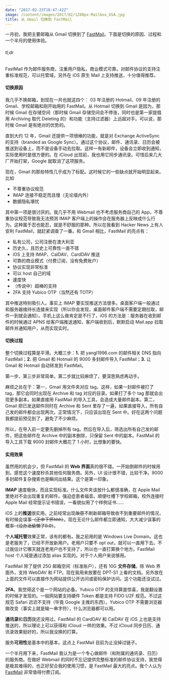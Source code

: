 ```yaml
---
date: "2017-02-23T18:47:42Z"
image: /content/images/2017/02/1280px-Mailbox_USA.jpg
title: 从 Gmail 切换到 FastMail
---
```


一月初，我把主要邮箱从 Gmail 切换到了 [FastMail](https://www.fastmail.com/?STKI=16779081)。下面是切换的原因、过程和一个半月的使用体验。

###### tl;dr

FastMail 作为邮件服务商，注重用户隐私，商业模式可靠。对邮件协议的支持注重标准规范，可以托管域，另外在 iOS 原生 Mail 上支持推送，十分值得推荐。

#### 切换原因

我几乎不换邮箱，到现在一共也就这四个： 03 年注册的 Hotmail、09 年注册的 Gmail、学校邮箱和刚开始用的 FastMail。从 Hotmail 切换到 Gmail 是因为，那时候 Gmail 在存储空间（那时候 Gmail 存储空间会不停涨，同时也是第一家提倡用 Archiving 取代 Deleting 的）和功能（支持过滤器）上远超对手。可以说，那时候 Gmail 是有绝对的优势的。

直到大约 12 年，Gmail 还提供一项很棒的功能，就是对 Exchange ActiveSync 的支持（branded as Google Sync）。通过这个协议，邮件、通讯录、日历会被推送到设备上，而不是设备手动去拉取。这样一有新邮件，设备会立即收到通知，实际使用时是很方便的。在 iCloud 出现前，我也用它同步通讯录。可惜后来几大厂开始打架，Google 就取消了这项服务。

现在，Gmail 的那些特性几乎成为了标配。这时候它的一些缺点就开始明显起来。比如

* 不尊重协议规范
* IMAP 连接不稳定而且慢（无论墙内外）
* 数据隐私堪忧

其中第一项是很讨厌的。我几乎不用 Webmail 也不考虑服务商自己的 App，不尊重协议规范导致我无法预测 IMAP 客户端上的操作会在服务器上反映成什么行为。这种属于忍也能忍，就是不舒服的那种。所以在我看到 Hacker News 上有人安利 FastMail，就赶紧调查了一番。和 Gmail 相比，FastMail 的亮点有：

* 私有公司，公司注册在澳大利亚
* 历史久，且历史上可靠性一直不错
* iOS 上支持 IMAP、CalDAV、CardDAV 推送
* 可靠的商业模式（付费订阅，没有免费账户）
* 协议实现非常标准
* 可以 host 自己的域
* 速度快
* （传说中）超棒的支持
* 2FA 支持 Yubico OTP（当然还有 TOTP）

其中推送特别吸引人。事实上 IMAP 要实现推送方法很多。桌面客户端一般通过和服务器维持长连接来实现（所以你会发现，桌面邮件客户端不需要定期拉取，邮件一到就会通知）。手机上这么做肯定是不行了，iOS 的方法是：服务器在收到邮件的时候通过 APNS 给客户端推送通知，客户端收到后，默默启动 Mail.app 拉取邮件并通知用户，从而实现实时。

#### 切换过程

整个切换过程算是平滑。大概三步：**1.** 把 yangl1996.com 的邮件相关 DNS 指向 FastMail；**2.** 把 Gmail 和 Hotmail 的 9000 多封邮件导入 FastMail；**3.** 让 Gmail 和 Hotmail 自动转发到 FastMail。

第一步、第三步非常简单。第二步就比较麻烦了，要深思熟虑再动手。

麻烦之处在于：第一，Gmail 用文件夹对应 tag。这样，如果一封邮件被打了 tag，那它会同时出现在 Archive 和 tag 对应的目录。如果打了多个 tag 那就会出现更多副本。如果直接用 FastMail 的导入工具，会造成大量邮件副本。第二，Gmail 把已发送邮件同时在 Archive 和 Sent 里存了一遍，如果直接导入，所有自己发的邮件都会出现两次。正常情况下，只应该出现在 Sent 中。好在这两个问题我都提前预见到了，避免了不少麻烦。

所以，在导入前一定要先删掉所有 tag。然后在导入后，筛选出所有自己发的邮件，把这些邮件在 Archive 中的副本删除，只保留 Sent 中的副本。FastMail 的导入工具下载 9000 封邮件大概花了 1 小时，比想象的要快。

#### 实用效果

虽然用的机会少，但 FastMail 的 **Web 界面**真的很不错。一开始倒邮件的时候用到，感觉这个速度秒杀其他任何服务商。另外，UI 设计很不错，比较干净。9000 多封邮件复杂搜索也是瞬间出结果。这个是第一印象。

**IMAP** 速度极快，而且实现标准。什么文件夹该放什么都很准确，在 Apple Mail 里绝对不会出现重复的邮件。强迫症患者福音。顺便吐槽下学校邮箱，校外连接时 Apple Mail 经常提示证书错误，一看貌似用了个样例证书……

iOS 上的**推送**很实用。之前经常出现~~故意~~不刷新邮箱导致收不到重要邮件的情况，有时候会误事~~（正中下怀hhh）~~。现在无论什么邮件都立即通知，大大减少误事的概率~~（没办法偷懒了0.0）~~。

**个人域托管**效果正常，该有的都有。我之前用的是 Windows Live Domain。这也是老服务了，已经不开放新用户。老用户只要不 opt out，就可以一直用下去。不过我估计它哪天就连老用户也不支持了，所以也一直打算换个地方。FastMail host 个人域是通过添加 alias 实现的。对于个人用户来说够用。

FastMail 除了提供 25G 邮箱空间（标准账户），还有 10G **文件存储**。除 Web 界面外，支持 WebDAV 和 FTP。现在我用来放要在 DPT-S1 上看的文档。另外放在上面的文件可以直接作为网站提供公开访问或密码保护访问。这个功能还没试过。

**2FA**。我觉得这个是一个网站的必备。Yubico OTP 的支持算是惊喜，我是翻设置的时候才发现的。一般网站要支持硬件 Token 都是支持 FIDO U2F 规范。不过这规范 Safari 迟迟不支持（毕竟 Google 主推的东西）。Yubico OTP 不需要浏览器做改变（事实上就是输一串字符），什么浏览器都可以用。

**通讯录**和**日历**我还没用过。FastMail 的 CardDAV 和 CalDAV 在 iOS 上也是支持推送的，所以理论上可以获得和 iCloud 一样的效果。不过 iCloud 同步日历、通讯录效果挺好的，所以我没换的打算。

服务**可用性**是基本中的基本。这点上 FastMail 目前为止没掉过链子。

一个半月用下来，FastMail 我认为是一个专心做邮件（和附属的通讯录、日历）的服务商。在做好 Webmail 的同时不忘记提供完整标准的邮件协议支持，我觉得是极其难得的，也正好契合我的使用习惯，是 FastMail 最大的亮点。我个人认为 [FastMail](https://www.fastmail.com/?STKI=16779081) 非常值得付费订阅。